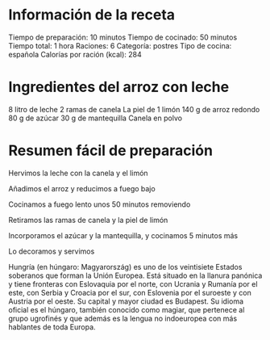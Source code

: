 # Información de la receta
Tiempo de preparación: 10 minutos
Tiempo de cocinado: 50 minutos
Tiempo total: 1 hora
Raciones: 6
Categoría: postres
Tipo de cocina: española
Calorías por ración (kcal): 284

# Ingredientes del arroz con leche
8 litro de leche
2 ramas de canela
La piel de 1 limón
140 g de arroz redondo
80 g de azúcar
30 g de mantequilla
Canela en polvo

# Resumen fácil de preparación
Hervimos la leche con la canela y el limón

Añadimos el arroz y reducimos a fuego bajo

Cocinamos a fuego lento unos 50 minutos removiendo

Retiramos las ramas de canela y la piel de limón

Incorporamos el azúcar y la mantequilla, y cocinamos 5 minutos más

Lo decoramos y servimos

Hungría (en húngaro: Magyarország) es uno de los veintisiete Estados soberanos que forman la Unión Europea. Está situado en la llanura panónica y tiene fronteras con Eslovaquia por el norte, con Ucrania y Rumanía por el este, con Serbia y Croacia por el sur, con Eslovenia por el suroeste y con Austria por el oeste. Su capital y mayor ciudad es Budapest. Su idioma oficial es el húngaro, también conocido como magiar, que pertenece al grupo ugrofinés y que además es la lengua no indoeuropea con más hablantes de toda Europa.
